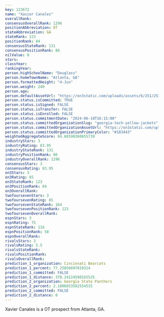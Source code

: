 ```yaml
---
key: 123672
name: "Xavier Canales"
overallRank: 
consensusOverallRank: 1296
positionAbbreviation: OT
stateAbbreviation: GA
stateRank: 123
positionRank: 84
consensusStateRank: 131
consensusPositionRank: 86
nilValue: 0
stars: 
classYear: 
rankingYear: 
person.highSchoolName: "Douglass"
person.homeTownName: "Atlanta, GA"
person.formattedHeight: "4-Jun"
person.weight: 240
person.age: 
person.defaultAssetUrl: "https://on3static.com/uploads/assets/6/251/251006.png"
person.status.isCommitted: TRUE
person.status.isSigned: FALSE
person.status.isTransfer: FALSE
person.status.isEnrolled: FALSE
person.status.commitmentDate: "2024-06-18T16:15:00"
person.status.committedOrganizationSlug: "georgia-tech-yellow-jackets"
person.status.committedOrganizationAssetUrl: "https://on3static.com/uploads/assets/767/214/214767.svg"
person.status.committedOrganizationPrimaryColor: "#183443"
weightedAggregateScore: 84.68598360655739
industryStars: 3
industryRating: 83.95
industryStateRank: 131
industryPositionRank: 86
industryOverallRank: 1296
consensusStars: 3
consensusRating: 83.95
on3Stars: 3
on3Rating: 85
on3StateRank: 123
on3PositionRank: 84
on3OverallRank: 
twofoursevenStars: 3
twofoursevenRating: 85
twofoursevenStateRank: 164
twofoursevenPositionRank: 123
twofoursevenOverallRank: 
espnStars: 3
espnRating: 75
espnStateRank: 116
espnPositionRank: 58
espnOverallRank: 
rivalsStars: 3
rivalsRating: 5.5
rivalsStateRank: 
rivalsPositionRank: 
rivalsOverallRank: 
prediction_1_organization: Cincinnati Bearcats
prediction_1_percent: 77.25856697819314
prediction_1_committed: FALSE
prediction_1_distance: 370.24124590165525
prediction_2_organization: Georgia State Panthers
prediction_2_percent: 2.1806853582554515
prediction_2_committed: FALSE
prediction_2_distance: 0
---
```

Xavier Canales is a OT prospect from Atlanta, GA.